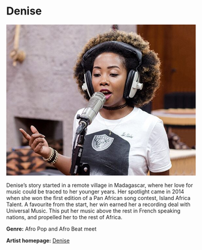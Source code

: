 # Denise

![Denise](denise.jpg)

Denise’s story started in a remote village in Madagascar, where her love for music could be traced to her younger years. Her spotlight came in 2014 when she won the first edition of a Pan African song contest, Island Africa Talent. A favourite from the start, her win earned her a recording deal with Universal Music. This put her music above the rest in French speaking nations, and propelled her to the rest of Africa.

**Genre:**  Afro Pop and Afro Beat meet

**Artist homepage:** [Denise](http://www.coca-cola.co.ke/cokestudio/home/blog/island-girl-meet-denise-of-the-allofo-fame/)
